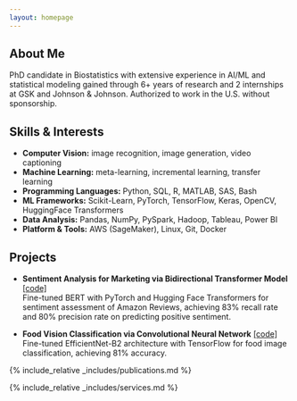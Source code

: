 ```yaml
---
layout: homepage
---
```


## About Me

PhD candidate in Biostatistics with extensive experience in AI/ML and statistical modeling gained through 6+ years of
research and 2 internships at GSK and Johnson & Johnson. Authorized to work in the U.S. without sponsorship.

## Skills & Interests

- **Computer Vision:** image recognition, image generation, video captioning
- **Machine Learning:** meta-learning, incremental learning, transfer learning
- **Programming Languages:** Python, SQL, R, MATLAB, SAS, Bash
- **ML Frameworks:** Scikit-Learn, PyTorch, TensorFlow, Keras, OpenCV, HuggingFace Transformers
- **Data Analysis:** Pandas, NumPy, PySpark, Hadoop, Tableau, Power BI
- **Platform & Tools:** AWS (SageMaker), Linux, Git, Docker

## Projects

- **Sentiment Analysis for Marketing via Bidirectional Transformer Model** [\[code\]](https://github.com/daiqile96/sentiment_analysis)  
  Fine-tuned BERT with PyTorch and Hugging Face Transformers for sentiment assessment of Amazon Reviews, achieving 83% recall rate and 80% precision rate on predicting positive sentiment.

- **Food Vision Classification via Convolutional Neural Network** [\[code\]](https://github.com/daiqile96/food_vision_classification)  
  Fine-tuned EfficientNet-B2 architecture with TensorFlow for food image classification, achieving 81% accuracy.

{% include_relative _includes/publications.md %}

{% include_relative _includes/services.md %}
